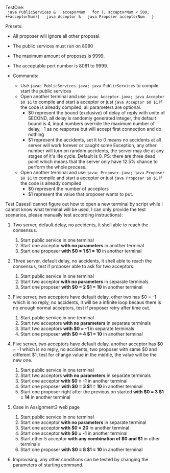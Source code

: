 <!--
 * @Author: Yupeng Hou
 * @Id: a1783922
 * @Semester: 3
 * @Year: 2021
 * @Assignment Number: 3
 * @LastEditors: Yupeng Hou
-->

TestOne:  
` java PublicServices &  
acceporNum  
for (; acceptorNum < 500; ++acceptorNum){  
  java Acceptor &  
  java Proposer acceptorNum  
  }`

Presets:

- All proposer will ignore all other proposal.
- The public services must run on 8080
- The maximum amount of proposes is 9999.
- The acceptable port number is 8081 to 9999.

- Commands:
  - Use `javac PublicServices.java; java PublicServices` to compile start the public services
  - Open another terminal and use `javac Acceptor.java; java Acceptor $0 $1` to compile and start a acceptor or just `java Acceptor $0 $1` if the code is already compiled, all parameters are optional.
    - $0 represent the bound (exclusive) of delay of reply with unite of SECOND, all delay is randomly generated integer, the default bound is 4, input numbers override the maximum number of delay, -1 as no response but will accept first connection and do nothing
    - $1 represent the accidents, set it to 0 means no accidents at all server will work forever or caught some Exception, any other number will turn on random accidents, the server may die at any stages of it's life cycle. Default is 0. PS: there are three dead point which means that the server only have 12.5% chance to perform the whole process.
  - Open another terminal and use `javac Proposer.java; java Proposer $0 $1` to compile and start a acceptor or just `java Proposer $0 $1` if the code is already compiled
    - $0 represent the number of acceptors
    - $1 represent the value that proposer wants to put.

Test Cases(I cannot figure out how to open a new terminal by script while I cannot know what terminal will be used, I can only provide the test scenarios, please manually test according instructions):

1. Two server, default delay, no accidents, it shell able to reach the consensus.
   1. Start public service in one terminal
   2. Start one acceptor **with no parameters** in another terminal
   3. Start one proposer **with $0 = 1 $1 = 10** in another terminal
2. Three server, default delay, no accidents, it shell able to reach the consensus, test if proposer able to ask for two acceptors.
   1. Start public service in one terminal
   2. Start two acceptor **with no parameters** in separate terminals
   3. Start one proposer **with $0 = 2 $1 = 10** in another terminal
3. Five server, two acceptors have default delay, other two has $0 = -1 which is no reply, no accidents, it will be a infinite loop becaus there is no enough normal acceptors, test if proposer retry after time out.

   1. Start public service in one terminal
   2. Start two acceptors **with no parameters** in separate terminals
   3. Start two acceptors **with $0 = -1** in separate terminals
   4. Start one proposer **with $0 = 4 $1 = 10** in another terminal

4. Five server, two acceptors have default delay, another acceptor has $0 = -1 which is no reply, no accidents, two proposer with same $0 and different $1, test for change value in the middle, the value will be the new one.

   1. Start public service in one terminal
   2. Start two acceptors **with no parameters** in separate terminals
   3. Start one acceptor **with $0 = -1** in another terminal
   4. Start one proposer **with $0 = 3 $1 = 10** in another terminal
   5. Start one proposer right after the previous on started **with $0 = 3 $1 = 14** in another terminal

5. Case in Assignment3 web page
   1. Start public service in one terminal
   2. Start one acceptor **with no parameters** in separate terminal
   3. Start one acceptor **with $0 = 20** in another terminal
   4. Start one acceptor **with $0 = -1** in another terminal
   5. Start other 5 acceptor **with any combination of $0 and $1** in other terminals
   6. Start one proposer **with $0 = 8 $1 = 10** in another terminal
6. Improvising, any other conditions can be tested by changing the parameters of starting command.
